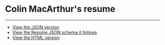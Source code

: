 # Colin MacArthur's resume
---
* [View the JSON version](https://github.com/cmaczo/resume/blob/master/resume.json)
* [View the Resume JSON schema it follows](https://github.com/jsonresume/resume-schema)
* [View the HTML version](https://cmaczo.github.io/macarthur-resume.html)
